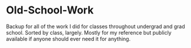 # Old-School-Work
Backup for all of the work I did for classes throughout undergrad and grad school.  Sorted by class, largely.  Mostly for my reference but publicly available if anyone should ever need it for anything.
